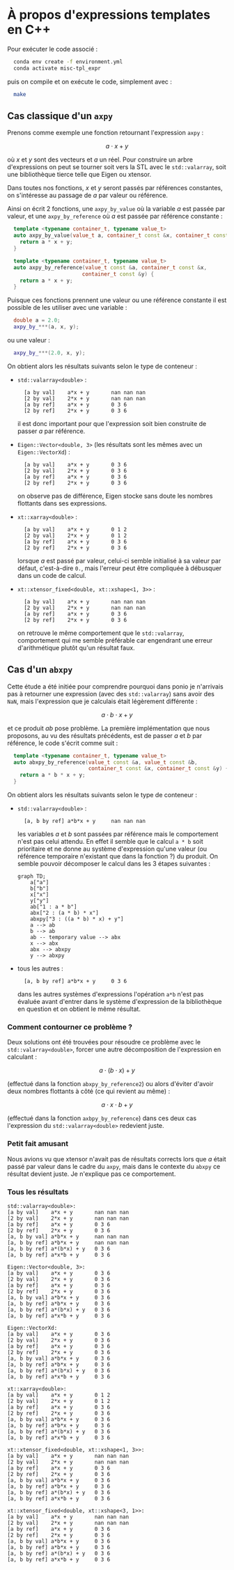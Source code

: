 # À propos d'expressions templates en C++

Pour exécuter le code associé :

```sh
  conda env create -f environment.yml
  conda activate misc-tpl_expr
```

puis on compile et on exécute le code, simplement avec :

```sh
  make
```


## Cas classique d'un `axpy`

Prenons comme exemple une fonction retournant l'expression `axpy` :

$$
  a\cdot x + y
$$

où $x$ et $y$ sont des vecteurs et $a$ un réel. Pour construire un arbre d'expressions on peut se tourner soit vers la STL avec le `std::valarray`, soit une bibliothèque tierce telle que Eigen ou xtensor.

Dans toutes nos fonctions, $x$ et $y$ seront passés par références constantes, on s'intéresse au passage de $a$ par valeur ou référence.

Ainsi on écrit 2 fonctions, une `axpy_by_value` où la variable $a$ est passée par valeur, et une `axpy_by_reference` où $a$ est passée par référence constante :

```cpp
  template <typename container_t, typename value_t>
  auto axpy_by_value(value_t a, container_t const &x, container_t const &y) {
    return a * x + y;
  }

  template <typename container_t, typename value_t>
  auto axpy_by_reference(value_t const &a, container_t const &x,
                        container_t const &y) {
    return a * x + y;
  }
```

Puisque ces fonctions prennent une valeur ou une référence constante il est possible de les utiliser avec une variable :

```cpp
  double a = 2.0;
  axpy_by_***(a, x, y);
```

ou une valeur :

```cpp
  axpy_by_***(2.0, x, y);
```

On obtient alors les résultats suivants selon le type de conteneur :

* `std::valarray<double>` :
  ```
    [a by val]    a*x + y     	nan nan nan
    [2 by val]    2*x + y     	nan nan nan
    [a by ref]    a*x + y     	0 3 6
    [2 by ref]    2*x + y     	0 3 6
  ```

  il est donc important pour que l'expression soit bien construite de passer $a$ par référence.

* `Eigen::Vector<double, 3>` (les résultats sont les mêmes avec un `Eigen::VectorXd`) :
  ```
    [a by val]    a*x + y     	0 3 6
    [2 by val]    2*x + y     	0 3 6
    [a by ref]    a*x + y     	0 3 6
    [2 by ref]    2*x + y     	0 3 6
  ```

  on observe pas de différence, Eigen stocke sans doute les nombres flottants dans ses expressions.

* `xt::xarray<double>` :
  ```
    [a by val]    a*x + y     	0 1 2
    [2 by val]    2*x + y     	0 1 2
    [a by ref]    a*x + y     	0 3 6
    [2 by ref]    2*x + y     	0 3 6
  ```

  lorsque $a$ est passé par valeur, celui-ci semble initialisé à sa valeur par défaut, c'est-à-dire `0.`, mais l'erreur peut être compliquée à débusquer dans un code de calcul.

* `xt::xtensor_fixed<double, xt::xshape<1, 3>>` :
  ```
    [a by val]    a*x + y     	nan nan nan
    [2 by val]    2*x + y     	nan nan nan
    [a by ref]    a*x + y     	0 3 6
    [2 by ref]    2*x + y     	0 3 6
  ```
  on retrouve le même comportement que le `std::valarray`, comportement qui me semble préférable car engendrant une erreur d'arithmétique plutôt qu'un résultat faux.


## Cas d'un `abxpy`

Cette étude a été initiée pour comprendre pourquoi dans ponio je n'arrivais pas à retourner une expression (avec des `std::valarray`) sans avoir des `NaN`, mais l'expression que je calculais était légèrement différente :

$$
  a \cdot b \cdot x + y
$$

et ce produit $ab$ pose problème. La première implémentation que nous proposons, au vu des résultats précédents, est de passer $a$ et $b$ par référence, le code s'écrit comme suit :

```cpp
  template <typename container_t, typename value_t>
  auto abxpy_by_reference(value_t const &a, value_t const &b,
                          container_t const &x, container_t const &y) {
    return a * b * x + y;
  }
```

On obtient alors les résultats suivants selon le type de conteneur :

* `std::valarray<double>` :

  ```
    [a, b by ref] a*b*x + y   	nan nan nan
  ```

  les variables $a$ et $b$ sont passées par référence mais le comportement n'est pas celui attendu. En effet il semble que le calcul `a * b` soit prioritaire et ne donne au système d'expression qu'une valeur (ou référence temporaire n'existant que dans la fonction ?) du produit. On semble pouvoir décomposer le calcul dans les 3 étapes suivantes :

  ```mermaid
  graph TD;
      a["a"]
      b["b"]
      x["x"]
      y["y"]
      ab["1 : a * b"]
      abx["2 : (a * b) * x"]
      abxpy["3 : ((a * b) * x) + y"]
      a --> ab
      b --> ab
      ab -- temporary value --> abx
      x --> abx
      abx --> abxpy
      y --> abxpy
  ```

* tous les autres :

  ```
    [a, b by ref] a*b*x + y   	0 3 6
  ```

  dans les autres systèmes d'expressions l'opération `a*b` n'est pas évaluée avant d'entrer dans le système d'expression de la bibliothèque en question et on obtient le même résultat.


### Comment contourner ce problème ?

Deux solutions ont été trouvées pour résoudre ce problème avec le `std::valarray<double>`, forcer une autre décomposition de l'expression en calculant :

$$
  a \cdot ( b \cdot x) + y
$$

(effectué dans la fonction `abxpy_by_reference2`) ou alors d'éviter d'avoir deux nombres flottants à côté (ce qui revient au même) :

$$
  a \cdot x \cdot b + y
$$

(effectué dans la fonction `axbpy_by_reference`) dans ces deux cas l'expression du `std::valarray<double>` redevient juste.

### Petit fait amusant

Nous avions vu que xtensor n'avait pas de résultats corrects lors que $a$ était passé par valeur dans le cadre du `axpy`, mais dans le contexte du `abxpy` ce résultat devient juste. Je n'explique pas ce comportement.

### Tous les résultats

```
std::valarray<double>:
[a by val]    a*x + y     	nan nan nan
[2 by val]    2*x + y     	nan nan nan
[a by ref]    a*x + y     	0 3 6
[2 by ref]    2*x + y     	0 3 6
[a, b by val] a*b*x + y   	nan nan nan
[a, b by ref] a*b*x + y   	nan nan nan
[a, b by ref] a*(b*x) + y 	0 3 6
[a, b by ref] a*x*b + y   	0 3 6

Eigen::Vector<double, 3>:
[a by val]    a*x + y     	0 3 6
[2 by val]    2*x + y     	0 3 6
[a by ref]    a*x + y     	0 3 6
[2 by ref]    2*x + y     	0 3 6
[a, b by val] a*b*x + y   	0 3 6
[a, b by ref] a*b*x + y   	0 3 6
[a, b by ref] a*(b*x) + y 	0 3 6
[a, b by ref] a*x*b + y   	0 3 6

Eigen::VectorXd:
[a by val]    a*x + y     	0 3 6
[2 by val]    2*x + y     	0 3 6
[a by ref]    a*x + y     	0 3 6
[2 by ref]    2*x + y     	0 3 6
[a, b by val] a*b*x + y   	0 3 6
[a, b by ref] a*b*x + y   	0 3 6
[a, b by ref] a*(b*x) + y 	0 3 6
[a, b by ref] a*x*b + y   	0 3 6

xt::xarray<double>:
[a by val]    a*x + y     	0 1 2
[2 by val]    2*x + y     	0 1 2
[a by ref]    a*x + y     	0 3 6
[2 by ref]    2*x + y     	0 3 6
[a, b by val] a*b*x + y   	0 3 6
[a, b by ref] a*b*x + y   	0 3 6
[a, b by ref] a*(b*x) + y 	0 3 6
[a, b by ref] a*x*b + y   	0 3 6

xt::xtensor_fixed<double, xt::xshape<1, 3>>:
[a by val]    a*x + y     	nan nan nan
[2 by val]    2*x + y     	nan nan nan
[a by ref]    a*x + y     	0 3 6
[2 by ref]    2*x + y     	0 3 6
[a, b by val] a*b*x + y   	0 3 6
[a, b by ref] a*b*x + y   	0 3 6
[a, b by ref] a*(b*x) + y 	0 3 6
[a, b by ref] a*x*b + y   	0 3 6

xt::xtensor_fixed<double, xt::xshape<3, 1>>:
[a by val]    a*x + y     	nan nan nan
[2 by val]    2*x + y     	nan nan nan
[a by ref]    a*x + y     	0 3 6
[2 by ref]    2*x + y     	0 3 6
[a, b by val] a*b*x + y   	0 3 6
[a, b by ref] a*b*x + y   	0 3 6
[a, b by ref] a*(b*x) + y 	0 3 6
[a, b by ref] a*x*b + y   	0 3 6
```